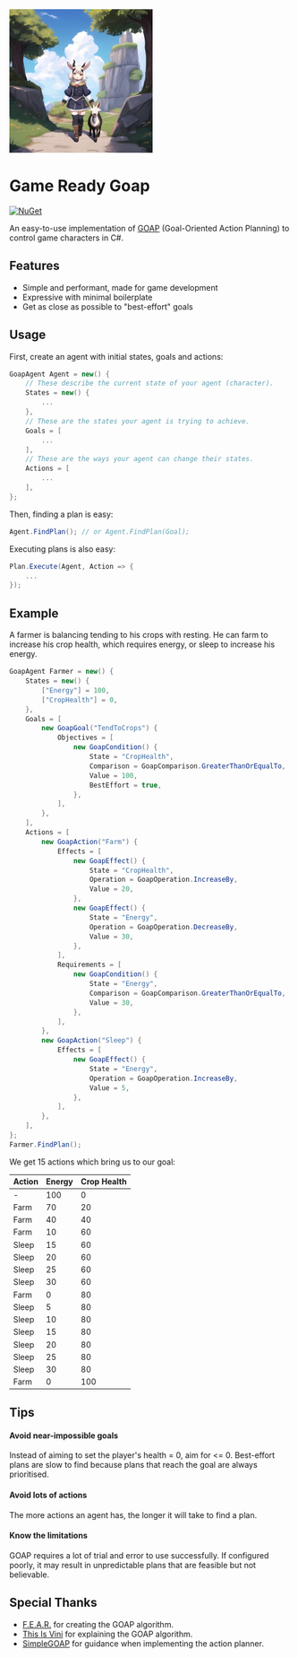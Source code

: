 <img src="https://github.com/Joy-less/GameReadyGoap/blob/main/Assets/Icon.jpg?raw=true" width=256/>

# Game Ready Goap

[![NuGet](https://img.shields.io/nuget/v/GameReadyGoap.svg)](https://www.nuget.org/packages/GameReadyGoap)
 
An easy-to-use implementation of [GOAP](https://youtu.be/LhnlNKWh7oc) (Goal-Oriented Action Planning) to control game characters in C#.

## Features

- Simple and performant, made for game development
- Expressive with minimal boilerplate
- Get as close as possible to "best-effort" goals

## Usage

First, create an agent with initial states, goals and actions:
```cs
GoapAgent Agent = new() {
    // These describe the current state of your agent (character).
    States = new() {
        ...
    },
    // These are the states your agent is trying to achieve.
    Goals = [
        ...
    ],
    // These are the ways your agent can change their states.
    Actions = [
        ...
    ],
};
```

Then, finding a plan is easy:
```cs
Agent.FindPlan(); // or Agent.FindPlan(Goal);
```

Executing plans is also easy:
```cs
Plan.Execute(Agent, Action => {
    ...
});
```

## Example

A farmer is balancing tending to his crops with resting. He can farm to increase his crop health, which requires energy, or sleep to increase his energy.
```cs
GoapAgent Farmer = new() {
    States = new() {
        ["Energy"] = 100,
        ["CropHealth"] = 0,
    },
    Goals = [
        new GoapGoal("TendToCrops") {
            Objectives = [
                new GoapCondition() {
                    State = "CropHealth",
                    Comparison = GoapComparison.GreaterThanOrEqualTo,
                    Value = 100,
                    BestEffort = true,
                },
            ],
        },
    ],
    Actions = [
        new GoapAction("Farm") {
            Effects = [
                new GoapEffect() {
                    State = "CropHealth",
                    Operation = GoapOperation.IncreaseBy,
                    Value = 20,
                },
                new GoapEffect() {
                    State = "Energy",
                    Operation = GoapOperation.DecreaseBy,
                    Value = 30,
                },
            ],
            Requirements = [
                new GoapCondition() {
                    State = "Energy",
                    Comparison = GoapComparison.GreaterThanOrEqualTo,
                    Value = 30,
                },
            ],
        },
        new GoapAction("Sleep") {
            Effects = [
                new GoapEffect() {
                    State = "Energy",
                    Operation = GoapOperation.IncreaseBy,
                    Value = 5,
                },
            ],
        },
    ],
};
Farmer.FindPlan();
```

We get 15 actions which bring us to our goal:

| Action  | Energy | Crop Health |
| ------- | ------ | ----------- |
| -       | 100    | 0           |
| Farm    | 70     | 20          |
| Farm    | 40     | 40          |
| Farm    | 10     | 60          |
| Sleep   | 15     | 60          |
| Sleep   | 20     | 60          |
| Sleep   | 25     | 60          |
| Sleep   | 30     | 60          |
| Farm    | 0      | 80          |
| Sleep   | 5      | 80          |
| Sleep   | 10     | 80          |
| Sleep   | 15     | 80          |
| Sleep   | 20     | 80          |
| Sleep   | 25     | 80          |
| Sleep   | 30     | 80          |
| Farm    | 0      | 100         |

## Tips

#### Avoid near-impossible goals
Instead of aiming to set the player's health = 0, aim for <= 0.
Best-effort plans are slow to find because plans that reach the goal are always prioritised.

#### Avoid lots of actions
The more actions an agent has, the longer it will take to find a plan.

#### Know the limitations
GOAP requires a lot of trial and error to use successfully.
If configured poorly, it may result in unpredictable plans that are feasible but not believable.

## Special Thanks

- [F.E.A.R.](https://en.wikipedia.org/wiki/F.E.A.R.) for creating the GOAP algorithm.
- [This Is Vini](https://youtu.be/LhnlNKWh7oc) for explaining the GOAP algorithm.
- [SimpleGOAP](https://github.com/tckerr/SimpleGOAP) for guidance when implementing the action planner.
